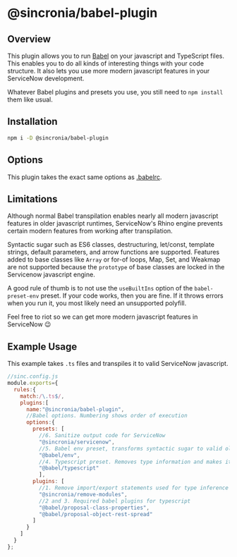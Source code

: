 # @sincronia/babel-plugin

## Overview

This plugin allows you to run [Babel](https://babeljs.io/) on your javascript and TypeScript files. This enables you to do all kinds of interesting things with your code structure. It also lets you use more modern javascript features in your ServiceNow development.

Whatever Babel plugins and presets you use, you still need to `npm install` them like usual.

## Installation

```bash
npm i -D @sincronia/babel-plugin
```

## Options

This plugin takes the exact same options as [.babelrc](https://babeljs.io/docs/en/configuration#babelrc).

## Limitations

Although normal Babel transpilation enables nearly all modern javascript features in older javascript runtimes, ServiceNow's Rhino engine prevents certain modern features from working after transpilation.

Syntactic sugar such as ES6 classes, destructuring, let/const, template strings, default parameters, and arrow functions are supported. Features added to base classes like `Array` or for-of loops, Map, Set, and Weakmap are not supported because the `prototype` of base classes are locked in the Servicenow javascript engine.

A good rule of thumb is to not use the `useBuiltIns` option of the `babel-preset-env` preset. If your code works, then you are fine. If it throws errors when you run it, you most likely need an unsupported polyfill.

Feel free to riot so we can get more modern javascript features in ServiceNow 😉

## Example Usage

This example takes `.ts` files and transpiles it to valid ServiceNow javascript.

```javascript
//sinc.config.js
module.exports={
  rules:{
    match:/\.ts$/,
    plugins:[
      name:"@sincronia/babel-plugin",
      //Babel options. Numbering shows order of execution
      options:{
        presets: [
          //6. Sanitize output code for ServiceNow
          "@sincronia/servicenow",
          //5. Babel env preset, transforms syntactic sugar to valid older javascript
          "@babel/env",
          //4. Typescript preset. Removes type information and makes it valid javascript
          "@babel/typescript"
          ],
        plugins: [
          //1. Remove import/export statements used for type inference
          "@sincronia/remove-modules",
          //2 and 3. Required babel plugins for typescript
          "@babel/proposal-class-properties",
          "@babel/proposal-object-rest-spread"
        ]
      }
    ]
  }
};
```
